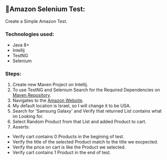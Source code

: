 ## 🚀Amazon Selenium Test:

Create a Simple Amazon Test.
### Technologies used:

- Java 8+
- Intellij 
- TestNG
- Selenium

### Steps:

1. Create new Maven Project on Intellij.
2. To use TestNG and Selenium Search for the Required Dependencies on [Maven Repository](https://mvnrepository.com/).
3. Navigates to the [Amazon Website](https://www.amazon.com/).
4. My default location is Israel, so I will change it to be USA.
5. Search for 'Samsung Galaxy' and Verify that returned List contains what im Looking for.
6. Select Random Product from that List and added Product to cart.
7. Asserts:
- Verify cart contains 0 Products in the begining of test.
- Verify the title of the selected Product match to the title we excpected.
- Verify the price on cart is like the Product we selected.
- Verify cart contains 1 Product in the end of test.
